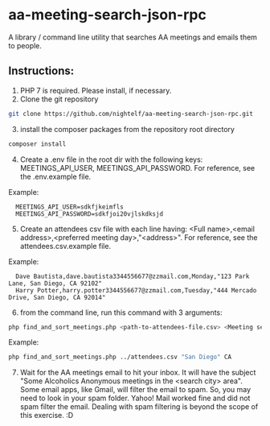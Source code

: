 # aa-meeting-search-json-rpc
A library / command line utility that searches AA meetings and emails them to people.

## Instructions:
1. PHP 7 is required. Please install, if necessary.
2. Clone the git repository
```sh
git clone https://github.com/nightelf/aa-meeting-search-json-rpc.git
```

3. install the composer packages from the repository root directory
```sh
composer install
```

4. Create a .env file in the root dir with the following keys: MEETINGS_API_USER, MEETINGS_API_PASSWORD. For reference, see the .env.example file.

Example:
```TEXT
  MEETINGS_API_USER=sdkfjkeimfls
  MEETINGS_API_PASSWORD=sdkfjoi20vjlskdksjd
```

5. Create an attendees csv file with each line having: \<Full name\>,\<email address\>,\<preferred meeting day\>,"\<address\>". For reference, see the attendees.csv.example file.

Example:
```csv
  Dave Bautista,dave.bautista3344556677@zzmail.com,Monday,"123 Park Lane, San Diego, CA 92102"
  Harry Potter,harry.potter3344556677@zzmail.com,Tuesday,"444 Mercado Drive, San Diego, CA 92014"
```

6. from the command line, run this command with 3 arguments:
```sh
php find_and_sort_meetings.php <path-to-attendees-file.csv> <Meeting search city> <state code>
```

Example:
```sh
php find_and_sort_meetings.php ../attendees.csv "San Diego" CA
```

7. Wait for the AA meetings email to hit your inbox. It will have the subject "Some Alcoholics Anonymous meetings in the \<search city\> area". Some email apps, like Gmail, will filter the email to spam. So, you may need to look in your spam folder. Yahoo! Mail worked fine and did not spam filter the email. Dealing with spam filtering is beyond the scope of this exercise. :D
